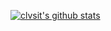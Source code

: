 [![clvsit's github stats](https://github-readme-stats.vercel.app/api?username=clvsit&show_icons=true)](https://github.com/anuraghazra/github-readme-stats)

<!--
**clvsit/clvsit** is a ✨ _special_ ✨ repository because its `README.md` (this file) appears on your GitHub profile.

Here are some ideas to get you started:

- 🔭 I’m currently working on ...
- 🌱 I’m currently learning ...
- 👯 I’m looking to collaborate on ...
- 🤔 I’m looking for help with ...
- 💬 Ask me about ...
- 📫 How to reach me: ...
- 😄 Pronouns: ...
- ⚡ Fun fact: ...
-->
